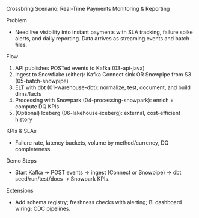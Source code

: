 Crossbring Scenario: Real-Time Payments Monitoring & Reporting

Problem
- Need live visibility into instant payments with SLA tracking, failure spike alerts, and daily reporting. Data arrives as streaming events and batch files.

Flow
1) API publishes POSTed events to Kafka (03-api-java)
2) Ingest to Snowflake (either): Kafka Connect sink OR Snowpipe from S3 (05-batch-snowpipe)
3) ELT with dbt (01-warehouse-dbt): normalize, test, document, and build dims/facts
4) Processing with Snowpark (04-processing-snowpark): enrich + compute DQ KPIs
5) (Optional) Iceberg (06-lakehouse-iceberg): external, cost-efficient history

KPIs & SLAs
- Failure rate, latency buckets, volume by method/currency, DQ completeness.

Demo Steps
- Start Kafka → POST events → ingest (Connect or Snowpipe) → dbt seed/run/test/docs → Snowpark KPIs.

Extensions
- Add schema registry; freshness checks with alerting; BI dashboard wiring; CDC pipelines.

